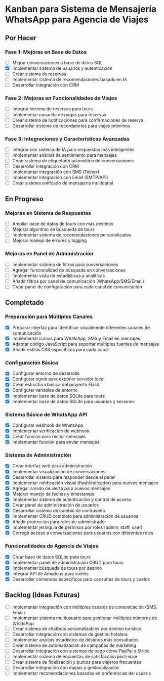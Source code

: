 # Kanban para Sistema de Mensajería WhatsApp para Agencia de Viajes

## Por Hacer

### Fase 1: Mejoras en Base de Datos
- [ ] Migrar conversaciones a base de datos SQL
- [x] Implementar sistema de usuarios y autenticación
- [ ] Crear sistema de reservas
- [ ] Implementar sistema de recomendaciones basado en IA
- [ ] Desarrollar integración con CRM

### Fase 2: Mejoras en Funcionalidades de Viajes
- [ ] Integrar sistema de reservas para tours
- [ ] Implementar pasarela de pagos para reservas
- [ ] Crear sistema de notificaciones para confirmaciones de reserva
- [ ] Desarrollar sistema de recordatorios para viajes próximos

### Fase 3: Integraciones y Características Avanzadas
- [ ] Integrar con sistema de IA para respuestas más inteligentes
- [ ] Implementar análisis de sentimiento para mensajes
- [ ] Crear sistema de etiquetado automático de conversaciones
- [ ] Desarrollar integración con CRM
- [ ] Implementar integración con SMS (Telnyx)
- [ ] Implementar integración con Email (SMTP/API)
- [ ] Crear sistema unificado de mensajería multicanal

## En Progreso

### Mejoras en Sistema de Respuestas
- [ ] Ampliar base de datos de tours con más destinos
- [ ] Mejorar algoritmo de búsqueda de tours
- [ ] Implementar sistema de recomendaciones personalizadas
- [ ] Mejorar manejo de errores y logging

### Mejoras en Panel de Administración
- [ ] Implementar sistema de filtros para conversaciones
- [ ] Agregar funcionalidad de búsqueda en conversaciones
- [ ] Implementar vista de estadísticas y analíticas
- [ ] Añadir filtros por canal de comunicación (WhatsApp/SMS/Email)
- [ ] Crear panel de configuración para cada canal de comunicación

## Completado

### Preparación para Múltiples Canales
- [x] Preparar interfaz para identificar visualmente diferentes canales de comunicación
- [x] Implementar iconos para WhatsApp, SMS y Email en mensajes
- [x] Adaptar código JavaScript para soportar múltiples fuentes de mensajes
- [x] Añadir estilos CSS específicos para cada canal

### Configuración Básica
- [x] Configurar entorno de desarrollo
- [x] Configurar ngrok para exponer servidor local
- [x] Crear estructura básica del proyecto Flask
- [x] Configurar variables de entorno
- [x] Implementar base de datos SQLite para tours
- [x] Implementar base de datos SQLite para usuarios y sesiones

### Sistema Básico de WhatsApp API
- [x] Configurar webhook de WhatsApp
- [x] Implementar verificación de webhook
- [x] Crear función para recibir mensajes
- [x] Implementar función para enviar mensajes

### Sistema de Administración
- [x] Crear interfaz web para administración
- [x] Implementar visualización de conversaciones
- [x] Desarrollar sistema para responder desde el panel
- [x] Implementar notificación visual (flash/indicador) para nuevos mensajes
- [x] Agregar sonido de alerta para nuevos mensajes
- [x] Mejorar manejo de fechas y timestamps
- [x] Implementar sistema de autenticación y control de acceso
- [x] Crear panel de administración de usuarios
- [x] Desarrollar sistema de cambio de contraseña
- [x] Implementar CRUD completo para administración de usuarios
- [x] Añadir protección para roles de administrador
- [x] Implementar jerarquía de permisos por roles (admin, staff, user)
- [x] Corregir acceso a conversaciones para usuarios con diferentes roles

### Funcionalidades de Agencia de Viajes
- [x] Crear base de datos SQLite para tours
- [x] Implementar panel de administración CRUD para tours
- [x] Implementar búsqueda de tours por destino
- [x] Integrar API de Amadeus para vuelos
- [x] Desarrollar comandos específicos para consultas de tours y vuelos

## Backlog (Ideas Futuras)

- [ ] Implementar integración con múltiples canales de comunicación (SMS, Email)
- [ ] Implementar sistema multiusuario para gestionar múltiples números de WhatsApp
- [ ] Crear sistema de chatbots personalizables por destino turístico
- [ ] Desarrollar integración con sistemas de gestión hotelera
- [ ] Implementar análisis estadístico de destinos más consultados
- [ ] Crear sistema de automatización de campañas de marketing
- [ ] Desarrollar integración con sistemas de pago como PayPal y Stripe
- [ ] Implementar sistema de encuestas de satisfacción post-viaje
- [ ] Crear sistema de fidelización y puntos para viajeros frecuentes
- [ ] Desarrollar integración con mapas y geolocalización
- [ ] Implementar recomendaciones basadas en preferencias del usuario
